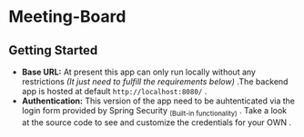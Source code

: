 # Meeting-Board
## Getting Started

   - **Base URL:** At present this app can only run locally without any restrictions *(It just need to fulfill the requirements below)* .The backend app is hosted 
      at default `http://localhost:8080/` .
   - **Authentication:** This version of the app need to be auhtenticated via the login form provided by Spring Security <sub>(Built-in functionality)</sub> . Take a        look at the source code to see and customize the credentials for your OWN .
